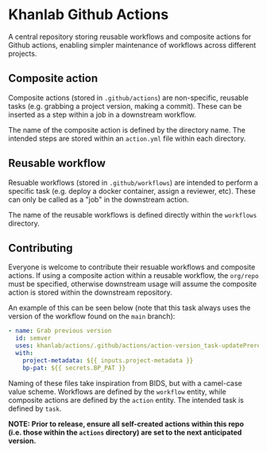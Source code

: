 # Khanlab Github Actions

A central repository storing reusable workflows and composite actions for
Github actions, enabling simpler maintenance of workflows across
different projects.

## Composite action

Composite actions (stored in `.github/actions`) are non-specific, reusable
tasks (e.g. grabbing a project version, making a commit). These can be
inserted as a step within a job in a downstream workflow.

The name of the composite action is defined by the directory name. The
intended steps are stored within an `action.yml` file within each directory.

## Reusable workflow

Resuable workflows (stored in `.github/workflows`) are intended to perform a
specific task (e.g. deploy a docker container, assign a reviewer, etc). These
can only be called as a "job" in the downstream action.

The name of the reusable workflows is defined directly within the `workflows`
directory.

## Contributing

Everyone is welcome to contribute their resuable workflows and composite
actions. If using a composite action within a reusable workflow, the
`org/repo` must be specified, otherwise downstream usage will assume the
composite action is stored within the downstream repository.

An example of this can be seen below (note that this task always uses the
version of the workflow found on the `main` branch):

```yaml
- name: Grab previous version
  id: semver
  uses: khanlab/actions/.github/actions/action-version_task-updatePrereleaseVersion@main
  with:
    project-metadata: ${{ inputs.project-metadata }}
    bp-pat: ${{ secrets.BP_PAT }}
```

Naming of these files take inspiration from BIDS, but with a camel-case
value scheme. Workflows are defined by the `workflow` entity, while composite
actions are defined by the `action` entity. The intended task is defined by
`task`.

**NOTE: Prior to release, ensure all self-created actions within this repo**
**(i.e. those within the `actions` directory) are set to the next anticipated**
**version.**
